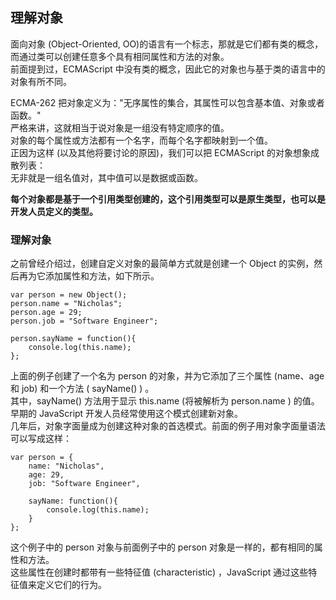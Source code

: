 ## 理解对象

面向对象 (Object-Oriented, OO)的语言有一个标志，那就是它们都有类的概念，  
而通过类可以创建任意多个具有相同属性和方法的对象。  
前面提到过，ECMAScript 中没有类的概念，因此它的对象也与基于类的语言中的对象有所不同。  
     
ECMA-262 把对象定义为："无序属性的集合，其属性可以包含基本值、对象或者函数。"  
严格来讲，这就相当于说对象是一组没有特定顺序的值。  
对象的每个属性或方法都有一个名字，而每个名字都映射到一个值。  
正因为这样 (以及其他将要讨论的原因)，我们可以把 ECMAScript 的对象想象成散列表：  
无非就是一组名值对，其中值可以是数据或函数。  

**每个对象都是基于一个引用类型创建的，这个引用类型可以是原生类型，也可以是开发人员定义的类型。**     

### 理解对象

之前曾经介绍过，创建自定义对象的最简单方式就是创建一个 Object 的实例，然后再为它添加属性和方法，如下所示。   

	var person = new Object();
    person.name = "Nicholas";
    person.age = 29;
    person.job = "Software Engineer";

    person.sayName = function(){
    	console.log(this.name);
    };

上面的例子创建了一个名为 person 的对象，并为它添加了三个属性 (name、age 和 job) 和一个方法 ( sayName() ) 。  
其中，sayName() 方法用于显示 this.name (将被解析为 person.name ) 的值。  
早期的 JavaScript 开发人员经常使用这个模式创建新对象。  
几年后，对象字面量成为创建这种对象的首选模式。前面的例子用对象字面量语法可以写成这样：  
     
	var person = {
    	name: "Nicholas",
        age: 29,
        job: "Software Engineer",

        sayName: function(){
        	console.log(this.name);
        }
	};   

这个例子中的 person 对象与前面例子中的 person 对象是一样的，都有相同的属性和方法。  
这些属性在创建时都带有一些特征值 (characteristic) ，JavaScript 通过这些特征值来定义它们的行为。    


